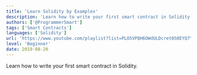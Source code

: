 ```yaml
---
title: 'Learn Solidity by Examples'
description: 'Learn how to write your first smart contract in Solidity.'
authors: ['@ProgrammerSmart']
tags: ['Smart Contracts']
languages: ['Solidity']
url: 'https://www.youtube.com/playlist?list=PLO5VPQH6OWdULDcret0S0EYQ7YcKzrigz'
level: 'Beginner'
date: 2019-08-20
---
```


Learn how to write your first smart contract in Solidity.